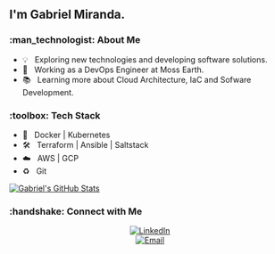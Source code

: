 <h2> I'm Gabriel Miranda.</h2>

<h3> :man_technologist: About Me </h3>

- :bulb:      &nbsp; Exploring new technologies and developing software solutions.
- :briefcase: &nbsp; Working as a DevOps Engineer at Moss Earth.
- :books:     &nbsp; Learning more about Cloud Architecture, IaC and Sofware Development.

<h3> :toolbox: Tech Stack</h3>

- :whale:             &nbsp; Docker | Kubernetes
- :hammer_and_wrench: &nbsp; Terraform | Ansible | Saltstack
- :cloud:             &nbsp; AWS | GCP
- :recycle:           &nbsp; Git

[![Gabriel's GitHub Stats](https://github-readme-stats.vercel.app/api?username=gabriel8fm&show_icons=true)](https://github.com/gabriel8fm)

<h3> :handshake: Connect with Me </h3>

<p align="center">
<a href="https://www.linkedin.com/in/gabriel8fm/" target="_blank"><img alt="LinkedIn" src="https://img.shields.io/badge/LinkedIn-Gabriel%20Miranda-blue?style=flat-%20%20%20%20square&logo=linkedin"><br></a>
<a href="mailto:contato@gabrielmiranda.me"><img alt="Email" src="https://img.shields.io/badge/Email-contato@gabrielmiranda.me-blue?style=flat-square&logo=gmail"></a>
</p>
